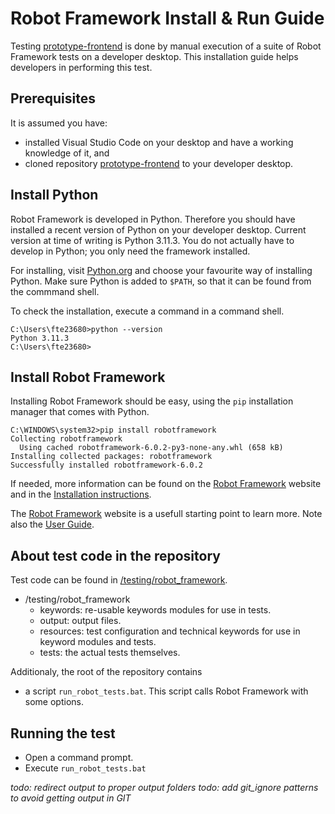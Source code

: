 # Robot Framework Install & Run Guide

Testing [prototype-frontend](https://github.com/AmpersandTarski/prototype-frontend) is done by manual execution of a suite of Robot Framework tests on a developer desktop. This installation guide helps developers in performing this test.

## Prerequisites

It is assumed you have:
- installed Visual Studio Code on your desktop and have a working knowledge of it, and
- cloned repository [prototype-frontend](https://github.com/AmpersandTarski/prototype-frontend) to your developer desktop.

## Install Python

Robot Framework is developed in Python. Therefore you should have installed a recent version of Python on your developer desktop. Current version at time of writing is Python 3.11.3. You do not actually have to develop in Python; you only need the framework installed.

For installing, visit [Python.org](https://www.python.org/downloads/) and choose your favourite way of installing Python. Make sure Python is added to `$PATH`, so that it can be found from the commmand shell.

To check the installation, execute a command in a command shell.
```
C:\Users\fte23680>python --version
Python 3.11.3
C:\Users\fte23680>
```

## Install Robot Framework

Installing Robot Framework should be easy, using the `pip` installation manager that comes with Python.

```
C:\WINDOWS\system32>pip install robotframework
Collecting robotframework
  Using cached robotframework-6.0.2-py3-none-any.whl (658 kB)
Installing collected packages: robotframework
Successfully installed robotframework-6.0.2
```

If needed, more information can be found on the [Robot Framework](https://robotframework.org/) website and in the [Installation instructions](https://github.com/robotframework/robotframework/blob/master/INSTALL.rst).

The [Robot Framework](https://robotframework.org/) website is a usefull starting point to learn more. Note also the [User Guide](https://robotframework.org/robotframework/latest/RobotFrameworkUserGuide.html).

## About test code in the repository

Test code can be found in [/testing/robot_framework](/testing/robot_framework).

* /testing/robot_framework
  * keywords: re-usable keywords modules for use in tests.
  * output: output files.
  * resources: test configuration and technical keywords for use in keyword modules and tests.
  * tests: the actual tests themselves.

Additionaly, the root of the repository contains
* a script `run_robot_tests.bat`. This script calls Robot Framework with some options.

## Running the test

- Open a command prompt.
- Execute `run_robot_tests.bat`

_todo: redirect output to proper output folders_
_todo: add git_ignore patterns to avoid getting output in GIT_
